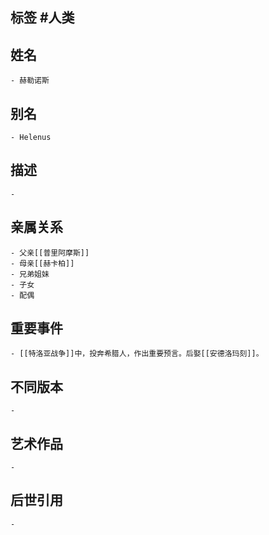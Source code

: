 ## 标签  #人类
## 姓名
	- 赫勒诺斯
## 别名
	- Helenus
## 描述
	-
## 亲属关系
	- 父亲[[普里阿摩斯]]
	- 母亲[[赫卡柏]]
	- 兄弟姐妹
	- 子女
	- 配偶
## 重要事件
	- [[特洛亚战争]]中，投奔希腊人，作出重要预言。后娶[[安德洛玛刻]]。
## 不同版本
	-
## 艺术作品
	-
## 后世引用
	-
